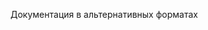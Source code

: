 <Token xmlns:xlink="http://www.w3.org/1999/xlink">Документация в альтернативных форматах</Token>

<!--HONumber=May16_HO2-->


